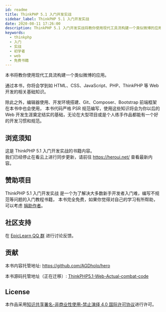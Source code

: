 ```yaml
---
id: readme
title: ThinkPHP 5.1 入门开发实战
sidebar_label: ThinkPHP 5.1 入门开发实战
date: 2020-08-11 17:26:00
description: ThinkPHP 5.1 入门开发实战将教你使用现代工具流构建一个类似微博的应用。
keywords:
  - thinkphp
  - 入门
  - 实战
  - 初学者
  - web
  - 免费书籍
---
```


本书将教你使用现代工具流构建一个类似微博的应用。

通过本书，你将会学到如 HTML、CSS、JavaScript、PHP、ThinkPHP 等 Web 开发的相关基础知识。

除此之外，编辑器使用、开发环境搭建、Git、Composer、Bootstrap 前端框架在本书中也会使用， 本书代码严格 PSR 规范编写，使用这些知识将会为你以后的 Web 开发生涯奠定结实的基础，无论在大型项目或是个人练手作品都能有一个好的开发习惯和规范。

## 浏览须知

这是 ThinkPHP 5.1 入门开发实战的书籍内容。  
我们已经停止在看云上进行同步更新，请前往 https://heroui.net/ 查看最新内容。

## 赞助项目

ThinkPHP 5.1 入门开发实战 是一个为了解决大多数新手开发者入门难，编写不规范等问题的入门教程书籍， 本书完全免费，如果你觉得对自己的学习有所帮助，可以考虑 [捐助作者](chapter-1/1-6-donate)。

## 社区支持

在 [EpicLearn QQ 群](https://jq.qq.com/?_wv=1027&k=5T19zAw) 进行讨论反馈。

## 贡献

本书内容托管地址: https://github.com/AGDholo/hero

本书源码托管地址（正在迁移）: [ThinkPHP5.1-Web-Actual-combat-code](https://github.com/EpicLearn/ThinkPHP5.1-Web-Actual-combat-code)

## License

本作品采用<a rel="license" href="http://creativecommons.org/licenses/by-nc-nd/4.0/">知识共享署名-非商业性使用-禁止演绎 4.0 国际许可协议</a>进行许可。
